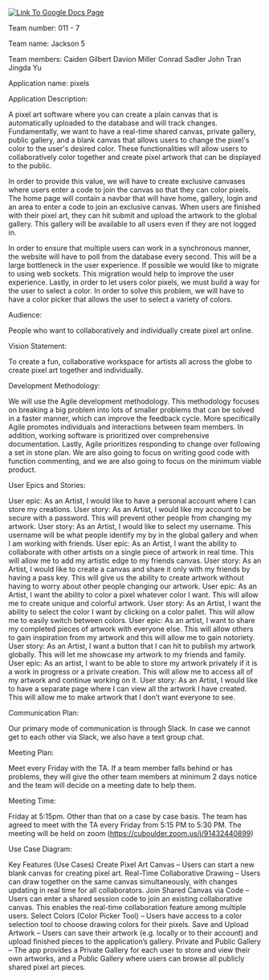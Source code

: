 [![Link To Google Docs Page](https://img.shields.io/badge/Google%20Docs-blue)](https://docs.google.com/document/d/1U56IUHf5iMVGheEPgsrtYkErD1g7QbTb--wQP84golg/edit?usp=sharing)

Team number: 011 - 7

Team name: Jackson 5

Team members:
Caiden Gilbert
Davion Miller
Conrad Sadler
John Tran
Jingda Yu

Application name: pixels

Application Description:

  A pixel art software where you can create a plain canvas that is automatically uploaded to the database and will track changes. Fundamentally, we want to have a real-time shared canvas, private gallery, public gallery, and a blank canvas that allows users to change the pixel's color to the user's desired color. These functionalities will allow users to collaboratively color together and create pixel artwork that can be displayed to the public.
  
  In order to provide this value, we will have to create exclusive canvases where users enter a code to join the canvas so that they can color pixels. The home page will contain a navbar that will have home, gallery, login and an area to enter a code to join an exclusive canvas. When users are finished with their pixel art, they can hit submit and upload the artwork to the global gallery. This gallery will be available to all users even if they are not logged in.
  
  In order to ensure that multiple users can work in a synchronous manner, the website will have to poll from the database every second. This will be a large bottleneck in the user experience. If possible we would like to migrate to using web sockets. This migration would help to improve the user experience. Lastly, in order to let users color pixels, we must build a way for the user to select a color. In order to solve this problem, we will have to have a color picker that allows the user to select a variety of colors.

Audience:

People who want to collaboratively and individually create pixel art online.

Vision Statement: 

To create a fun, collaborative workspace for artists all across the globe to create pixel art together and individually. 

Development Methodology: 

We will use the Agile development methodology. This methodology focuses on breaking a big problem into lots of smaller problems that can be solved in a faster manner, which can improve the feedback cycle. More specifically Agile promotes individuals and interactions between team members. In addition, working software is prioritized over comprehensive documentation. Lastly, Agile prioritizes responding to change over following a set in stone plan. We are also going to focus on writing good code with function commenting, and we are also going to focus on the minimum viable product.

User Epics and Stories:

User epic: As an Artist, I would like to have a personal account where I can store my creations.
  User story: As an Artist, I would like my account to be secure with a password. This will prevent other people from changing my artwork.
  User story: As an Artist, I would like to select my username. This username will be what people identify my by in the global gallery and when I am working with friends.
User epic: As an Artist, I want the ability to collaborate with other artists on a single piece of artwork in real time. This will allow me to add my artistic edge to my friends  canvas.
  User story: As an Artist, I would like to create a canvas and share it only with my friends by having a pass key. This will give us the ability to create artwork without having     to worry about other people changing our artwork.
User epic: As an Artist, I want the ability to color a pixel whatever color I want. This will allow me to create unique and colorful artwork.
  User story: As an Artist, I want the ability to select the color I want by clicking on a color pallet. This will allow me to easily switch between colors.
User epic: As an artist, I want to share my completed pieces of artwork with everyone else. This will allow others to gain inspiration from my artwork and this will allow me to gain notoriety.
  User story: As an Artist, I want a button that I can hit to publish my artwork globally. This will let me showcase my artwork to my friends and family.
User epic: As an artist, I want to be able to store my artwork privately if it is a work in progress or a private creation. This will allow me to access all of my artwork and continue working on it.
  User story: As an Artist, I would like to have a separate page where I can view all the artwork I have created. This will allow me to make artwork that I don’t want everyone to     see.

Communication Plan: 

Our primary mode of communication is through Slack. In case we cannot get to each other via Slack, we also have a text group chat.

Meeting Plan: 

Meet every Friday with the TA. If a team member falls behind or has problems, they will give the other team members at minimum 2 days notice and the team will decide on a meeting date to help them.

Meeting Time: 

Friday at 5:15pm. Other than that on a case by case basis. The team has agreed to meet with the TA every Friday from 5:15 PM to 5:30 PM. The meeting will be held on zoom (https://cuboulder.zoom.us/j/91432440899)

Use Case Diagram:

Key Features (Use Cases)
Create Pixel Art Canvas – Users can start a new blank canvas for creating pixel art.
Real-Time Collaborative Drawing – Users can draw together on the same canvas simultaneously, with changes updating in real time for all collaborators.
Join Shared Canvas via Code – Users can enter a shared session code to join an existing collaborative canvas. This enables the real-time collaboration feature among multiple users.
Select Colors (Color Picker Tool) – Users have access to a color selection tool to choose drawing colors for their pixels.
Save and Upload Artwork – Users can save their artwork (e.g. locally or to their account) and upload finished pieces to the application’s gallery.
Private and Public Gallery – The app provides a Private Gallery for each user to store and view their own artworks, and a Public Gallery where users can browse all publicly shared pixel art pieces.
